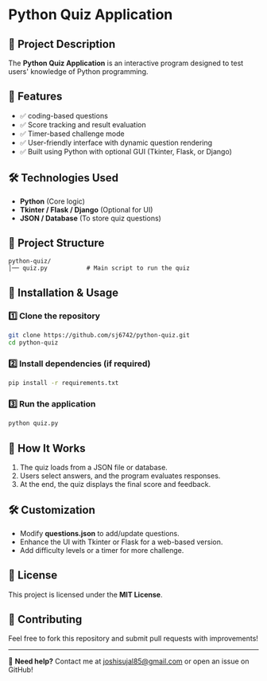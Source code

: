 # Python Quiz Application

## 📌 Project Description
The **Python Quiz Application** is an interactive program designed to test users' knowledge of Python programming. 

## 🚀 Features
- ✅ coding-based questions
- ✅ Score tracking and result evaluation
- ✅ Timer-based challenge mode 
- ✅ User-friendly interface with dynamic question rendering
- ✅ Built using Python with optional GUI (Tkinter, Flask, or Django)

## 🛠️ Technologies Used
- **Python** (Core logic)
- **Tkinter / Flask / Django** (Optional for UI)
- **JSON / Database** (To store quiz questions)

## 📂 Project Structure
```
python-quiz/
│── quiz.py           # Main script to run the quiz
```

## 📝 Installation & Usage
### 1️⃣ Clone the repository
```sh
git clone https://github.com/sj6742/python-quiz.git
cd python-quiz
```

### 2️⃣ Install dependencies (if required)
```sh
pip install -r requirements.txt
```

### 3️⃣ Run the application
```sh
python quiz.py
```

## 📖 How It Works
1. The quiz loads  from a JSON file or database.
2. Users select answers, and the program evaluates responses.
3. At the end, the quiz displays the final score and feedback.

## 🛠️ Customization
- Modify **questions.json** to add/update questions.
- Enhance the UI with Tkinter or Flask for a web-based version.
- Add difficulty levels or a timer for more challenge.

## 📜 License
This project is licensed under the **MIT License**.

## 🤝 Contributing
Feel free to fork this repository and submit pull requests with improvements!

---
📩 **Need help?** Contact me at joshisujal85@gmail.com or open an issue on GitHub!

